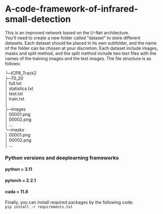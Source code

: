# A-code-framework-of-infrared-small-detection 
This is an improved network based on the U-Net architecture.\
You'll need to create a new folder called "dataset" to store different datasets. Each dataset should be placed in its own subfolder, and the name of the folder can be chosen at your discretion. Each dataset include images, masks and split method, and the split method include two text files with the names of the training images and the test images. The file structure is as follows:

└─ICPR_Track2\
    ├─70_20\
    │      full.txt\
    │      statistics.txt\
    │      test.txt\
    │      train.txt\
    │      \
    ├─images\
    │      00001.png\
    │      00002.png\
    │      ...\
    └─masks\
    │       00001.png\
    │       00002.png\
    │       ...

### Python versions and deeplearning frameworks
#### python = 3.11
#### pytorch = 2.2.1
#### cuda = 11.8

Finally, you can install required packages by the following code:\
`pip install -r requirements.txt`
